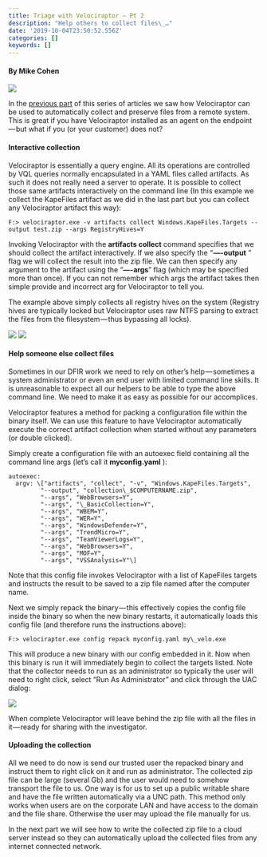 ```yaml
---
title: Triage with Velociraptor — Pt 2
description: "Help others to collect files\_…"
date: '2019-10-04T23:50:52.556Z'
categories: []
keywords: []
---
```


#### By Mike Cohen

![](../img/1__mBMHcMkKxXbyuJcMiGJ1LA.jpeg)

In the [previous part](https://medium.com/@mike_89870/triage-with-velociraptor-pt-1-253f57ce96c0) of this series of articles we saw how Velociraptor can be used to automatically collect and preserve files from a remote system. This is great if you have Velociraptor installed as an agent on the endpoint — but what if you (or your customer) does not?

#### Interactive collection

Velociraptor is essentially a query engine. All its operations are controlled by VQL queries normally encapsulated in a YAML files called artifacts. As such it does not really need a server to operate. It is possible to collect those same artifacts interactively on the command line (In this example we collect the KapeFiles artifact as we did in the last part but you can collect any Velociraptor artifact this way):

```
F:> velociraptor.exe -v artifacts collect Windows.KapeFiles.Targets --output test.zip --args RegistryHives=Y
```

Invoking Velociraptor with the **artifacts collect** command specifies that we should collect the artifact interactively. If we also specify the “ **—-output** ” flag we will collect the result into the zip file. We can then specify any argument to the artifact using the “**—-args**” flag (which may be specified more than once). If you can not remember which args the artifact takes then simple provide and incorrect arg for Velociraptor to tell you.

The example above simply collects all registry hives on the system (Registry hives are typically locked but Velociraptor uses raw NTFS parsing to extract the files from the filesystem — thus bypassing all locks).

![](../img/1__80qDOPpgzzmmBOo8Pf4sFQ.png)
![](../img/1__A37UEKRaWFP297xls0iEJw.png)

#### Help someone else collect files

Sometimes in our DFIR work we need to rely on other’s help — sometimes a system administrator or even an end user with limited command line skills. It is unreasonable to expect all our helpers to be able to type the above command line. We need to make it as easy as possible for our accomplices.

Velociraptor features a method for packing a configuration file within the binary itself. We can use this feature to have Velociraptor automatically execute the correct artifact collection when started without any parameters (or double clicked).

Simply create a configuration file with an autoexec field containing all the command line args (let’s call it **myconfig.yaml** ):

```
autoexec:
  argv: \["artifacts", "collect", "-v", "Windows.KapeFiles.Targets",
         "--output", "collection\_$COMPUTERNAME.zip",
         "--args", "WebBrowsers=Y",
         "--args", "\_BasicCollection=Y",
         "--args", "WBEM=Y",
         "--args", "WER=Y",
         "--args", "WindowsDefender=Y",
         "--args", "TrendMicro=Y",
         "--args", "TeamViewerLogs=Y",
         "--args", "WebBrowsers=Y",
         "--args", "MOF=Y",
         "--args", "VSSAnalysis=Y"\]
```

Note that this config file invokes Velociraptor with a list of KapeFiles targets and instructs the result to be saved to a zip file named after the computer name.

Next we simply repack the binary — this effectively copies the config file inside the binary so when the new binary restarts, it automatically loads this config file (and therefore runs the instructions above):

```
F:> velociraptor.exe config repack myconfig.yaml my\_velo.exe
```

This will produce a new binary with our config embedded in it. Now when this binary is run it will immediately begin to collect the targets listed. Note that the collector needs to run as an administrator so typically the user will need to right click, select “Run As Administrator” and click through the UAC dialog:

![](../img/1__qfSv52u3RLwpoOBqSz1lCg.png)

When complete Velociraptor will leave behind the zip file with all the files in it — ready for sharing with the investigator.

#### Uploading the collection

All we need to do now is send our trusted user the repacked binary and instruct them to right click on it and run as administrator. The collected zip file can be large (several Gb) and the user would need to somehow transport the file to us. One way is for us to set up a public writable share and have the file written automatically via a UNC path. This method only works when users are on the corporate LAN and have access to the domain and the file share. Otherwise the user may upload the file manually for us.

In the next part we will see how to write the collected zip file to a cloud server instead so they can automatically upload the collected files from any internet connected network.
